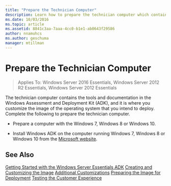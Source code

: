 ```yaml
---
title: "Prepare the Technician Computer"
description: Learn how to prepare the technician computer which contains the tools and documentation in the Windows Assessment and Deployment Kit (ADK).
ms.date: 10/03/2016
ms.topic: article
ms.assetid: 8841c3aa-7aaa-4cc0-b1e1-ab0643f29586
author: nnamuhcs
ms.author: geschuma
manager: mtillman
---
```


# Prepare the Technician Computer

>Applies To: Windows Server 2016 Essentials, Windows Server 2012 R2 Essentials, Windows Server 2012 Essentials

The technician computer contains the tools and documentation in the Windows Assessment and Deployment Kit (ADK), and it is where you customize the image of the operating system that you intend to deploy. Complete the following to prepare the technician computer.

-   Prepare a computer with the Windows 7, Windows 8 or Windows 10.

-   Install Windows ADK on the computer running Windows 7, Windows 8 or Windows 10 from the [Microsoft website](https://go.microsoft.com/fwlink/?LinkID=248647).

## See Also

 [Getting Started with the Windows Server Essentials ADK](Getting-Started-with-the-Windows-Server-Essentials-ADK.md)
 [Creating and Customizing the Image](Creating-and-Customizing-the-Image.md)
 [Additional Customizations](Additional-Customizations.md)
 [Preparing the Image for Deployment](Preparing-the-Image-for-Deployment.md)
 [Testing the Customer Experience](Testing-the-Customer-Experience.md)

